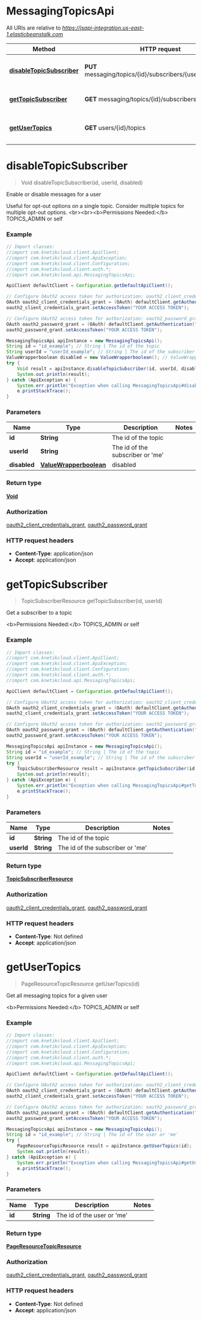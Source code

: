 # MessagingTopicsApi

All URIs are relative to *https://jsapi-integration.us-east-1.elasticbeanstalk.com*

Method | HTTP request | Description
------------- | ------------- | -------------
[**disableTopicSubscriber**](MessagingTopicsApi.md#disableTopicSubscriber) | **PUT** messaging/topics/{id}/subscribers/{user_id}/disabled | Enable or disable messages for a user
[**getTopicSubscriber**](MessagingTopicsApi.md#getTopicSubscriber) | **GET** messaging/topics/{id}/subscribers/{user_id} | Get a subscriber to a topic
[**getUserTopics**](MessagingTopicsApi.md#getUserTopics) | **GET** users/{id}/topics | Get all messaging topics for a given user


<a name="disableTopicSubscriber"></a>
# **disableTopicSubscriber**
> Void disableTopicSubscriber(id, userId, disabled)

Enable or disable messages for a user

Useful for opt-out options on a single topic. Consider multiple topics for multiple opt-out options. &lt;br&gt;&lt;br&gt;&lt;b&gt;Permissions Needed:&lt;/b&gt; TOPICS_ADMIN or self

### Example
```java
// Import classes:
//import com.knetikcloud.client.ApiClient;
//import com.knetikcloud.client.ApiException;
//import com.knetikcloud.client.Configuration;
//import com.knetikcloud.client.auth.*;
//import com.knetikcloud.api.MessagingTopicsApi;

ApiClient defaultClient = Configuration.getDefaultApiClient();

// Configure OAuth2 access token for authorization: oauth2_client_credentials_grant
OAuth oauth2_client_credentials_grant = (OAuth) defaultClient.getAuthentication("oauth2_client_credentials_grant");
oauth2_client_credentials_grant.setAccessToken("YOUR ACCESS TOKEN");

// Configure OAuth2 access token for authorization: oauth2_password_grant
OAuth oauth2_password_grant = (OAuth) defaultClient.getAuthentication("oauth2_password_grant");
oauth2_password_grant.setAccessToken("YOUR ACCESS TOKEN");

MessagingTopicsApi apiInstance = new MessagingTopicsApi();
String id = "id_example"; // String | The id of the topic
String userId = "userId_example"; // String | The id of the subscriber or 'me'
ValueWrapperboolean disabled = new ValueWrapperboolean(); // ValueWrapperboolean | disabled
try {
    Void result = apiInstance.disableTopicSubscriber(id, userId, disabled);
    System.out.println(result);
} catch (ApiException e) {
    System.err.println("Exception when calling MessagingTopicsApi#disableTopicSubscriber");
    e.printStackTrace();
}
```

### Parameters

Name | Type | Description  | Notes
------------- | ------------- | ------------- | -------------
 **id** | **String**| The id of the topic |
 **userId** | **String**| The id of the subscriber or &#39;me&#39; |
 **disabled** | [**ValueWrapperboolean**](ValueWrapperboolean.md)| disabled |

### Return type

[**Void**](.md)

### Authorization

[oauth2_client_credentials_grant](../README.md#oauth2_client_credentials_grant), [oauth2_password_grant](../README.md#oauth2_password_grant)

### HTTP request headers

 - **Content-Type**: application/json
 - **Accept**: application/json

<a name="getTopicSubscriber"></a>
# **getTopicSubscriber**
> TopicSubscriberResource getTopicSubscriber(id, userId)

Get a subscriber to a topic

&lt;b&gt;Permissions Needed:&lt;/b&gt; TOPICS_ADMIN or self

### Example
```java
// Import classes:
//import com.knetikcloud.client.ApiClient;
//import com.knetikcloud.client.ApiException;
//import com.knetikcloud.client.Configuration;
//import com.knetikcloud.client.auth.*;
//import com.knetikcloud.api.MessagingTopicsApi;

ApiClient defaultClient = Configuration.getDefaultApiClient();

// Configure OAuth2 access token for authorization: oauth2_client_credentials_grant
OAuth oauth2_client_credentials_grant = (OAuth) defaultClient.getAuthentication("oauth2_client_credentials_grant");
oauth2_client_credentials_grant.setAccessToken("YOUR ACCESS TOKEN");

// Configure OAuth2 access token for authorization: oauth2_password_grant
OAuth oauth2_password_grant = (OAuth) defaultClient.getAuthentication("oauth2_password_grant");
oauth2_password_grant.setAccessToken("YOUR ACCESS TOKEN");

MessagingTopicsApi apiInstance = new MessagingTopicsApi();
String id = "id_example"; // String | The id of the topic
String userId = "userId_example"; // String | The id of the subscriber or 'me'
try {
    TopicSubscriberResource result = apiInstance.getTopicSubscriber(id, userId);
    System.out.println(result);
} catch (ApiException e) {
    System.err.println("Exception when calling MessagingTopicsApi#getTopicSubscriber");
    e.printStackTrace();
}
```

### Parameters

Name | Type | Description  | Notes
------------- | ------------- | ------------- | -------------
 **id** | **String**| The id of the topic |
 **userId** | **String**| The id of the subscriber or &#39;me&#39; |

### Return type

[**TopicSubscriberResource**](TopicSubscriberResource.md)

### Authorization

[oauth2_client_credentials_grant](../README.md#oauth2_client_credentials_grant), [oauth2_password_grant](../README.md#oauth2_password_grant)

### HTTP request headers

 - **Content-Type**: Not defined
 - **Accept**: application/json

<a name="getUserTopics"></a>
# **getUserTopics**
> PageResourceTopicResource getUserTopics(id)

Get all messaging topics for a given user

&lt;b&gt;Permissions Needed:&lt;/b&gt; TOPICS_ADMIN or self

### Example
```java
// Import classes:
//import com.knetikcloud.client.ApiClient;
//import com.knetikcloud.client.ApiException;
//import com.knetikcloud.client.Configuration;
//import com.knetikcloud.client.auth.*;
//import com.knetikcloud.api.MessagingTopicsApi;

ApiClient defaultClient = Configuration.getDefaultApiClient();

// Configure OAuth2 access token for authorization: oauth2_client_credentials_grant
OAuth oauth2_client_credentials_grant = (OAuth) defaultClient.getAuthentication("oauth2_client_credentials_grant");
oauth2_client_credentials_grant.setAccessToken("YOUR ACCESS TOKEN");

// Configure OAuth2 access token for authorization: oauth2_password_grant
OAuth oauth2_password_grant = (OAuth) defaultClient.getAuthentication("oauth2_password_grant");
oauth2_password_grant.setAccessToken("YOUR ACCESS TOKEN");

MessagingTopicsApi apiInstance = new MessagingTopicsApi();
String id = "id_example"; // String | The id of the user or 'me'
try {
    PageResourceTopicResource result = apiInstance.getUserTopics(id);
    System.out.println(result);
} catch (ApiException e) {
    System.err.println("Exception when calling MessagingTopicsApi#getUserTopics");
    e.printStackTrace();
}
```

### Parameters

Name | Type | Description  | Notes
------------- | ------------- | ------------- | -------------
 **id** | **String**| The id of the user or &#39;me&#39; |

### Return type

[**PageResourceTopicResource**](PageResourceTopicResource.md)

### Authorization

[oauth2_client_credentials_grant](../README.md#oauth2_client_credentials_grant), [oauth2_password_grant](../README.md#oauth2_password_grant)

### HTTP request headers

 - **Content-Type**: Not defined
 - **Accept**: application/json

